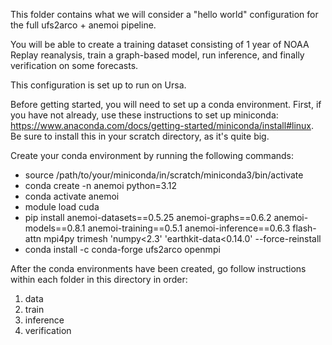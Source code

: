 This folder contains what we will consider a "hello world" configuration for the full ufs2arco + anemoi pipeline.

You will be able to create a training dataset consisting of 1 year of NOAA Replay reanalysis, train a graph-based model, run inference, and finally verification on some forecasts.

This configuration is set up to run on Ursa.

Before getting started, you will need to set up a conda environment. First, if you have not already, use these instructions to set up miniconda: https://www.anaconda.com/docs/getting-started/miniconda/install#linux. Be sure to install this in your scratch directory, as it's quite big.

Create your conda environment by running the following commands:
- source /path/to/your/miniconda/in/scratch/miniconda3/bin/activate
- conda create -n anemoi python=3.12
- conda activate anemoi
- module load cuda
- pip install anemoi-datasets==0.5.25 anemoi-graphs==0.6.2 anemoi-models==0.8.1 anemoi-training==0.5.1 anemoi-inference==0.6.3 flash-attn mpi4py trimesh 'numpy<2.3' 'earthkit-data<0.14.0' --force-reinstall
- conda install -c conda-forge ufs2arco openmpi

After the conda environments have been created, go follow instructions within each folder in this directory in order:
1) data
2) train
3) inference
4) verification
